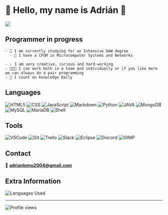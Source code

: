 # 👋 Hello, my name is Adrián 👋

![](https://staffrh.hiringroom.com/data/accounts/staffrh/vacancies/8b47eccebeafd1eb431f28688267ce9b.gif)

## Programmer in progress

```
- 🧠 I am currently studying for an Intensive DAW degree
  - 📜 I have a CFGM in Microcomputer Systems and Networks

- 💡 I am very creative, curious and hard-working
- 🧑‍🤝‍🧑 I can work both in a team and individually or if you like more we can always do a pair programming
- 💬 I count on knowledge Daily
```

## Languages

![HTML5](https://img.shields.io/badge/HTML5-E34F26?style=for-the-badge&logo=html5&logoColor=white)
![CSS](https://img.shields.io/badge/CSS3-1572B6?style=for-the-badge&logo=css3&logoColor=white)
![JavaScript](https://img.shields.io/badge/JavaScript-FCF5D8?style=for-the-badge&logo=javascript&logoColor=yellow)
![Markdown](https://img.shields.io/badge/Markdown-00000F?style=for-the-badge&logo=markdown&logoColor=white)
![Python](https://img.shields.io/badge/Python-00000F?style=for-the-badge&logo=python&logoColor=yellow)
![JAVA](https://img.shields.io/badge/Java-red?style=for-the-badge)
![MongoDB](https://img.shields.io/badge/MongoDB-00000F?style=for-the-badge&logo=mongodb&logoColor=green)
![MySQL](https://img.shields.io/badge/MySQL-00000F?style=for-the-badge&logo=mysql&logoColor=white)
![MariaDB](https://img.shields.io/badge/MariaDB-00000F?style=for-the-badge&logo=mariadb&logoColor=E2A26C)
![Shell](https://img.shields.io/badge/Shell-9EF796?style=for-the-badge&logo=shell&logoColor=black)


## Tools

![VSCode](https://img.shields.io/badge/VSCode-DFF4FC?style=for-the-badge&logo=visualstudiocode&logoColor=blue)
![Git](https://img.shields.io/badge/GIT-FF9C49?style=for-the-badge&logo=git&logoColor=DACF96)
![Trello](https://img.shields.io/badge/Trello-DFF4FC?style=for-the-badge&logo=trello&logoColor=blue)
![Slack](https://img.shields.io/badge/Slack-AA5CE0?style=for-the-badge&logo=slack&logoColor=FFF5B7)
![Eclipse](https://img.shields.io/badge/Eclipse-25169F?style=for-the-badge&logo=eclipse&logoColor=DACF96)
![Discord](https://img.shields.io/badge/Discord-25169F?style=for-the-badge&logo=discord&logoColor=DACF96)
![GIMP](https://img.shields.io/badge/Gimp-4B4B4B?style=for-the-badge&logo=gimp&logoColor=DACF96)


## Contact

📧 **adrianlomu2004@gmail.com**


## Extra Information

![Lenguages Used](https://github-readme-stats-git-masterrstaa-rickstaa.vercel.app/api/top-langs/?username=adrianlm17&theme=github_dark&layout=compact)

---

![Profile views](https://gpvc.arturio.dev/Adrianlm17)
